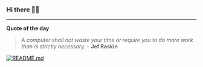 ### Hi there 👋🏻


---

**Quote of the day**

> *A computer shall not waste your time or require you to do more work than is strictly necessary.* - **Jef Raskin** 

[![README.md](https://github.com/marcolovazzano/marcolovazzano/actions/workflows/readme.yml/badge.svg)](https://github.com/marcolovazzano/marcolovazzano/actions/workflows/readme.yml)
